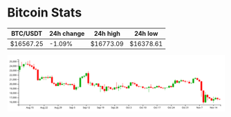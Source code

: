 # Bitcoin Stats

BTC/USDT|24h change|24h high|24h low|
|---|---|---|---|
|$16567.25|-1.09%|$16773.09|$16378.61|

<img src="./chart.svg">
